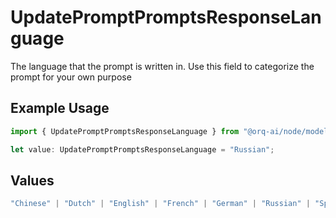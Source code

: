 # UpdatePromptPromptsResponseLanguage

The language that the prompt is written in. Use this field to categorize the prompt for your own purpose

## Example Usage

```typescript
import { UpdatePromptPromptsResponseLanguage } from "@orq-ai/node/models/operations";

let value: UpdatePromptPromptsResponseLanguage = "Russian";
```

## Values

```typescript
"Chinese" | "Dutch" | "English" | "French" | "German" | "Russian" | "Spanish"
```